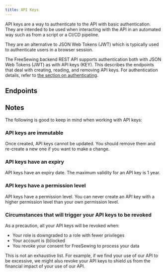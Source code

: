 ```yaml
---
title: API Keys
---
```


API keys are a way to authenticate to the API with basic authentication.
They are intended to be used when interacting with the API in an automated
way such as from a script or a CI/CD pipeline.

They are an alternative to JSON Web Tokens (JWT) which is typically used
to authenticate users in a browser session.

The FreeSewing backend REST API supports authentication both with JSON Web
Tokens (JWT) as with API keys (KEY).  This describes the endpoints that deal
with creating, reading, and removing API keys. For authentication details,
refer to [the section on
authenticating](/reference/backend/api#authentication).

## Endpoints

<ReadMore />

## Notes

The following is good to keep in mind when working with API keys:

### API keys are immutable

Once created, API keys cannot be updated. 
You should remove them and re-create a new one if you want to make a change.

### API keys have an expiry

API keys have an expiry date. The maximum validity for an API key is 1 year.

### API keys have a permission level

API keys have a permission level. You can never create an API key with a higher
permission level than your own permission level.

### Circumstances that will trigger your API keys to be revoked

As a precaution, all your API keys will be revoked when:

- Your role is downgraded to a role with fewer privileges
- Your account is (b)locked
- You revoke your consent for FreeSewing to process your data

<Note>
This is not an exhaustive list. For example, if we find your use of our API to
be excessive, we might also revoke your API keys to shield us from the
financial impact of your use of our API.
</Note>

